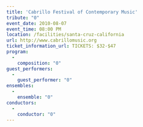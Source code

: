 ```yaml
---
title: 'Cabrillo Festival of Contemporary Music'
tribute: "0"
event_date: 2010-08-07
event_time: 08:00 PM
location: /facilities/santa-cruz-california
url: http://www.cabrillomusic.org
ticket_information_url: TICKETS: $32-$47
program: 
  -
    composition: "0"
guest_performers: 
  -
    guest_performer: "0"
ensembles: 
  -
    ensemble: "0"
conductors: 
  -
    conductor: "0"
---
```

